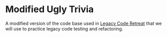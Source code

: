 Modified Ugly Trivia
======

A modified version of the code base used in [Legacy Code Retreat](http://legacycoderetreat.jbrains.ca) 
that we will use to practice legacy code testing and refactoring.

